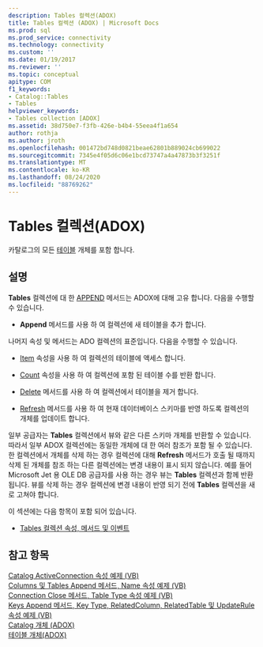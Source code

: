 ```yaml
---
description: Tables 컬렉션(ADOX)
title: Tables 컬렉션 (ADOX) | Microsoft Docs
ms.prod: sql
ms.prod_service: connectivity
ms.technology: connectivity
ms.custom: ''
ms.date: 01/19/2017
ms.reviewer: ''
ms.topic: conceptual
apitype: COM
f1_keywords:
- Catalog::Tables
- Tables
helpviewer_keywords:
- Tables collection [ADOX]
ms.assetid: 38d750e7-f3fb-426e-b4b4-55eea4f1a654
author: rothja
ms.author: jroth
ms.openlocfilehash: 001472bd748d0821beae62801b889024cb699022
ms.sourcegitcommit: 7345e4f05d6c06e1bcd73747a4a47873b3f3251f
ms.translationtype: MT
ms.contentlocale: ko-KR
ms.lasthandoff: 08/24/2020
ms.locfileid: "88769262"
---
```

# <a name="tables-collection-adox"></a>Tables 컬렉션(ADOX)
카탈로그의 모든 [테이블](./table-object-adox.md) 개체를 포함 합니다.  
  
## <a name="remarks"></a>설명  
 **Tables** 컬렉션에 대 한 [APPEND](./append-method-adox-tables.md) 메서드는 ADOX에 대해 고유 합니다. 다음을 수행할 수 있습니다.  
  
-   **Append** 메서드를 사용 하 여 컬렉션에 새 테이블을 추가 합니다.  
  
 나머지 속성 및 메서드는 ADO 컬렉션의 표준입니다. 다음을 수행할 수 있습니다.  
  
-   [Item](../ado-api/item-property-ado.md) 속성을 사용 하 여 컬렉션의 테이블에 액세스 합니다.  
  
-   [Count](../ado-api/count-property-ado.md) 속성을 사용 하 여 컬렉션에 포함 된 테이블 수를 반환 합니다.  
  
-   [Delete](./delete-method-adox-collections.md) 메서드를 사용 하 여 컬렉션에서 테이블을 제거 합니다.  
  
-   [Refresh](../ado-api/refresh-method-ado.md) 메서드를 사용 하 여 현재 데이터베이스 스키마를 반영 하도록 컬렉션의 개체를 업데이트 합니다.  
  
 일부 공급자는 **Tables** 컬렉션에서 뷰와 같은 다른 스키마 개체를 반환할 수 있습니다. 따라서 일부 ADOX 컬렉션에는 동일한 개체에 대 한 여러 참조가 포함 될 수 있습니다. 한 컬렉션에서 개체를 삭제 하는 경우 컬렉션에 대해 **Refresh** 메서드가 호출 될 때까지 삭제 된 개체를 참조 하는 다른 컬렉션에는 변경 내용이 표시 되지 않습니다. 예를 들어 Microsoft Jet 용 OLE DB 공급자를 사용 하는 경우 뷰는 **Tables** 컬렉션과 함께 반환 됩니다. 뷰를 삭제 하는 경우 컬렉션에 변경 내용이 반영 되기 전에 **Tables** 컬렉션을 새로 고쳐야 합니다.  
  
 이 섹션에는 다음 항목이 포함 되어 있습니다.  
  
-   [Tables 컬렉션 속성, 메서드 및 이벤트](./tables-collection-properties-methods-and-events.md)  
  
## <a name="see-also"></a>참고 항목  
 [Catalog ActiveConnection 속성 예제 (VB)](./catalog-activeconnection-property-example-vb.md)   
 [Columns 및 Tables Append 메서드, Name 속성 예제 (VB)](./columns-and-tables-append-methods-name-property-example-vb.md)   
 [Connection Close 메서드, Table Type 속성 예제 (VB)](./connection-close-method-table-type-property-example-vb.md)   
 [Keys Append 메서드, Key Type, RelatedColumn, RelatedTable 및 UpdateRule 속성 예제 (VB)](./keys-append-method-key-type-relatedcolumn-relatedtable-example-vb.md)   
 [Catalog 개체 (ADOX)](./catalog-object-adox.md)   
 [테이블 개체(ADOX)](./table-object-adox.md)